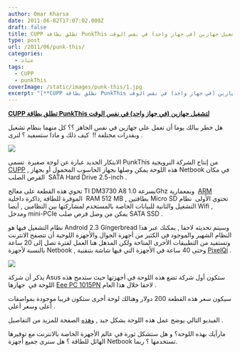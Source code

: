 ```yaml
---
author: Omar Kharsa
date: 2011-06-02T17:07:02.000Z
draft: false
title: CUPP تطلق بطاقة PunkThis لتشغيل جهازين (في جهاز واحد) في نفس الوقت
type: post
url: /2011/06/punk-this/
categories:
  - عتاد
tags:
  - CUPP
  - punkThis
coverImage: /static/images/punk-this/1.jpg
excerpt: "[**CUPP تطلق بطاقة PunkThis لتشغيل جهازين (في جهاز واحد) في نفس الوقت**](https://www.it-scoop.com/2011/06/punk-this/)\n\nهل خطر ببالك يوما أن تعمل على جهازين في نفس الجاهز ؟؟ كل منهما بنظام تشغيل وبقدرات مختلفة !!\_ كيف ذلك و ماذا ستسفيد ؟ لنرى .\n\n\n\nالابتكار الجديد عبارة"
---
```

[**CUPP تطلق بطاقة PunkThis لتشغيل جهازين (في جهاز واحد) في نفس الوقت**](https://www.it-scoop.com/2011/06/punk-this/)

هل خطر ببالك يوما أن تعمل على جهازين في نفس الجاهز ؟؟ كل منهما بنظام تشغيل وبقدرات مختلفة !!  كيف ذلك و ماذا ستسفيد ؟ لنرى .

![](/static/images/punk-this/1.jpg)

الابتكار الجديد عبارة عن لوحة صغيرة  تسمى PunkThis من إنتاج الشركة النرويجية [CUPP](http://cuppcomputing.com/about/) , هذه اللوحة يمكن وصلها بجهاز الحاسوب المحمول أو بجهاز Netbook في مكان القرص الصلب  SATA Hard Drive 2.5-inch .

تحوي هذه القطعة على معالج TI DM3730 A8 بسرعة 1.0Ghz وبمعمارية  [ARM](http://en.wikipedia.org/wiki/ARM_architecture) الموفرة للطاقة ,ذاكرة داخلية  RAM 512 MB , بطاقتين Micro SD تحتوي الأولى  نظام التشغيل والثانية للبيانات الخاصة بالمستخدم لمشاركتها بين النظامين , أيضا Wifi , ومدخل mini-PCIe يمكن من وصل قرص صلب SATA SSD .

نظام التشغيل فيها هو Android 2.3 Gingerbread وسيتم تحديثه لاحقا , يمكنك عبر هذا النظام الشهير والموجود في الكثير من أجهزة الجوال والأجهزة اللوحية أن تتصفح الانترنت وتستفيد من التطبيقات الأخرى المتاحة ولكن المذهل هنا العمل لفترة تصل إلى 20 ساعة بالنسبة لأجهزة Netbook , وحتى 40 ساعة في الأجهزة التي فيها شاشة بتنقنية [PixelQi](https://secure.wikimedia.org/wikipedia/en/wiki/Pixel_Qi) .

![](/static/images/punk-this/2.png)

يذكر أن شركة Asus ستكون أول شركة تضع هذه اللوحة في أجهزتها حيث ستدمج هذه اللوحة في  جهازها [Eee PC 1015PN](http://www.asus.com/Eee/Eee_PC/Eee_PC\_1015PN/) لاحقا خلال هذا العام .

سيكون سعر هذه القطعة 200 دولار وهنالك لوحة أخرى ستكون قريبا موجودة بمواصفات أعلى وسعر أعلى .

الفيديو التالي يوضح عمل هذه اللوحة بشكل جيد , و[هذه](http://cuppcomputing.com/2011/05/punkthis-40-hour-computing/) الصفحة للمزيد من التفاصيل .

مارأيك بهذه اللوحة؟ و هل ستشكل ثورة في عالم الأجهزة الخاصة بالانترنت مع توفيرها الهائل للطاقة ؟ هل سنرى جميع أجهزة Netbook تستخدمها ؟ ربما.

